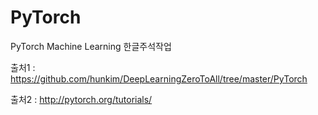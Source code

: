 # PyTorch
PyTorch Machine Learning 한글주석작업


출처1 : https://github.com/hunkim/DeepLearningZeroToAll/tree/master/PyTorch

출처2 : http://pytorch.org/tutorials/
